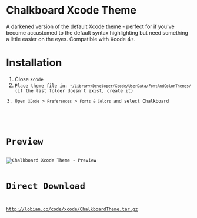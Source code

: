 Chalkboard Xcode Theme
======================

A darkened version of the default Xcode theme - perfect for if you've become accustomed to the default syntax highlighting but need something a little easier on the eyes. Compatible with Xcode 4+.

Installation
============

<ol>
<li>Close <code>Xcode</code</li>
<li>Place theme file in: <code>~/Library/Developer/Xcode/UserData/FontAndColorThemes/</code> (if the last folder doesn't exist, create it)</li>
<li>Open <code>XCode</code> > <code>Preferences</code> > <code>Fonts & Colors</code> and select Chalkboard</li>
</ol>

Preview
=======

<img src="http://lobian.co/code/xcode/screenshot.png" alt="Chalkboard Xcode Theme - Preview" title="Chalkboard Xcode Theme - Preview" />

Direct Download
===============

<a href="http://lobian.co/code/xcode/ChalkboardTheme.tar.gz" target="_blank" alt="Chalkboard Xcode Theme - Anthony Lobianco" title="Chalkboard Xcode Theme - Anthony Lobianco">http://lobian.co/code/xcode/ChalkboardTheme.tar.gz</a>